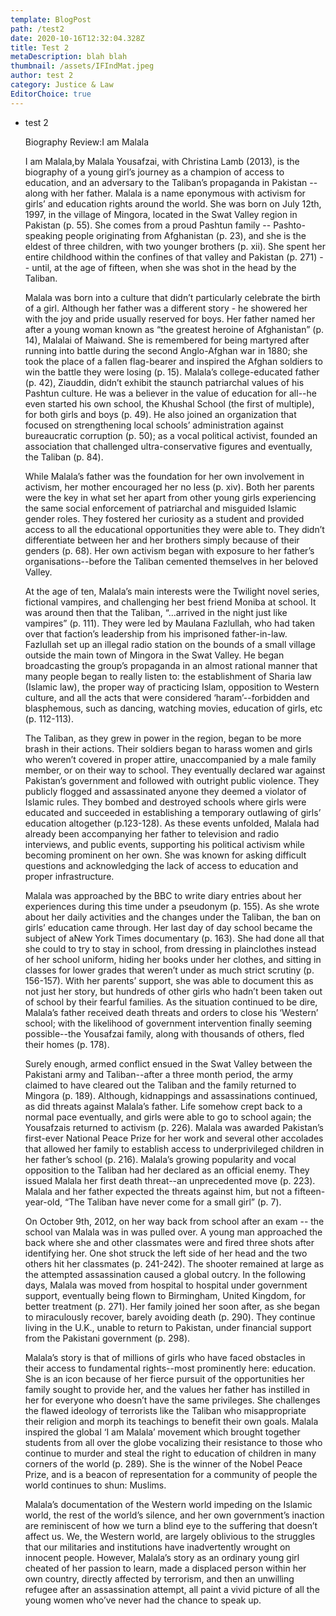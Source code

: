 ```yaml
---
template: BlogPost
path: /test2
date: 2020-10-16T12:32:04.328Z
title: Test 2
metaDescription: blah blah
thumbnail: /assets/IFIndMat.jpeg
author: test 2
category: Justice & Law
EditorChoice: true
---
```

* test 2 

  Biography Review:I am Malala

  I am Malala,by Malala Yousafzai, with Christina Lamb (2013), is the biography of a young girl’s journey as a champion of access to education, and an adversary to the Taliban’s propaganda in Pakistan -- along with her father. Malala is a name eponymous with activism for girls’ and education rights around the world. She was born on July 12th, 1997, in the village of Mingora, located in the Swat Valley region in Pakistan (p. 55). She comes from a proud Pashtun family -- Pashto-speaking people originating from Afghanistan (p. 23), and she is the eldest of three children, with two younger brothers (p. xii). She spent her entire childhood within the confines of that valley and Pakistan (p. 271) -- until, at the age of fifteen, when she was shot in the head by the Taliban.

  Malala was born into a culture that didn’t particularly celebrate the birth of a girl. Although her father was a different story - he showered her with the joy and pride usually reserved for boys. Her father named her after a young woman known as “the greatest heroine of Afghanistan” (p. 14), Malalai of Maiwand. She is remembered for being martyred after running into battle during the second Anglo-Afghan war in 1880; she took the place of a fallen flag-bearer and inspired the Afghan soldiers to win the battle they were losing (p. 15). Malala’s college-educated father (p. 42), Ziauddin, didn’t exhibit the staunch patriarchal values of his Pashtun culture. He was a believer in the value of education for all--he even started his own school, the Khushal School (the first of multiple), for both girls and boys (p. 49). He also joined an organization that focused on strengthening local schools’ administration against bureaucratic corruption (p. 50); as a vocal political activist, founded an association that challenged ultra-conservative figures and eventually, the Taliban (p. 84).

  While Malala’s father was the foundation for her own involvement in activism, her mother encouraged her no less (p. xiv). Both her parents were the key in what set her apart from other young girls experiencing the same social enforcement of patriarchal and misguided Islamic gender roles. They fostered her curiosity as a student and provided access to all the educational opportunities they were able to. They didn’t differentiate between her and her brothers simply because of their genders (p. 68). Her own activism began with exposure to her father’s organisations--before the Taliban cemented themselves in her beloved Valley.

  At the age of ten, Malala’s main interests were the Twilight novel series, fictional vampires, and challenging her best friend Moniba at school. It was around then that the Taliban, “...arrived in the night just like vampires” (p. 111). They were led by Maulana Fazlullah, who had taken over that faction’s leadership from his imprisoned father-in-law. Fazlullah set up an illegal radio station on the bounds of a small village outside the main town of Mingora in the Swat Valley. He began broadcasting the group’s propaganda in an almost rational manner that many people began to really listen to: the establishment of Sharia law (Islamic law), the proper way of practicing Islam, opposition to Western culture, and all the acts that were considered ‘haram’--forbidden and blasphemous, such as dancing, watching movies, education of girls, etc (p. 112-113).

  The Taliban, as they grew in power in the region, began to be more brash in their actions. Their soldiers began to harass women and girls who weren’t covered in proper attire, unaccompanied by a male family member, or on their way to school. They eventually declared war against Pakistan’s government and followed with outright public violence. They publicly flogged and assassinated anyone they deemed a violator of Islamic rules. They bombed and destroyed schools where girls were educated and succeeded in establishing a temporary outlawing of girls’ education altogether (p.123-128). As these events unfolded, Malala had already been accompanying her father to television and radio interviews, and public events, supporting his political activism while becoming prominent on her own. She was known for asking difficult questions and acknowledging the lack of access to education and proper infrastructure.

  Malala was approached by the BBC to write diary entries about her experiences during this time under a pseudonym (p. 155). As she wrote about her daily activities and the changes under the Taliban, the ban on girls’ education came through. Her last day of day school became the subject of aNew York Times documentary (p. 163). She had done all that she could to try to stay in school, from dressing in plainclothes instead of her school uniform, hiding her books under her clothes, and sitting in classes for lower grades that weren’t under as much strict scrutiny (p. 156-157). With her parents’ support, she was able to document this as not just her story, but hundreds of other girls who hadn’t been taken out of school by their fearful families. As the situation continued to be dire, Malala’s father received death threats and orders to close his ‘Western’ school; with the likelihood of government intervention finally seeming possible--the Yousafzai family, along with thousands of others, fled their homes (p. 178).

  Surely enough, armed conflict ensued in the Swat Valley between the Pakistani army and Taliban--after a three month period, the army claimed to have cleared out the Taliban and the family returned to Mingora (p. 189). Although, kidnappings and assassinations continued, as did threats against Malala’s father. Life somehow crept back to a normal pace eventually, and girls were able to go to school again; the Yousafzais returned to activism (p. 226). Malala was awarded Pakistan’s first-ever National Peace Prize for her work and several other accolades that allowed her family to establish access to underprivileged children in her father’s school (p. 216). Malala’s growing popularity and vocal opposition to the Taliban had her declared as an official enemy. They issued Malala her first death threat--an unprecedented move (p. 223). Malala and her father expected the threats against him, but not a fifteen-year-old, “The Taliban have never come for a small girl” (p. 7).

  On October 9th, 2012, on her way back from school after an exam -- the school van Malala was in was pulled over. A young man approached the back where she and other classmates were and fired three shots after identifying her. One shot struck the left side of her head and the two others hit her classmates (p. 241-242). The shooter remained at large as the attempted assassination caused a global outcry. In the following days, Malala was moved from hospital to hospital under government support, eventually being flown to Birmingham, United Kingdom, for better treatment (p. 271). Her family joined her soon after, as she began to miraculously recover, barely avoiding death (p. 290). They continue living in the U.K., unable to return to Pakistan, under financial support from the Pakistani government (p. 298).

  Malala’s story is that of millions of girls who have faced obstacles in their access to fundamental rights--most prominently here: education. She is an icon because of her fierce pursuit of the opportunities her family sought to provide her, and the values her father has instilled in her for everyone who doesn’t have the same privileges. She challenges the flawed ideology of terrorists like the Taliban who misappropriate their religion and morph its teachings to benefit their own goals. Malala inspired the global ‘I am Malala’ movement which brought together students from all over the globe vocalizing their resistance to those who continue to murder and steal the right to education of children in many corners of the world (p. 289). She is the winner of the Nobel Peace Prize, and is a beacon of representation for a community of people the world continues to shun: Muslims.

  Malala’s documentation of the Western world impeding on the Islamic world, the rest of the world’s silence, and her own government’s inaction are reminiscent of how we turn a blind eye to the suffering that doesn’t affect us. We, the Western world, are largely oblivious to the struggles that our militaries and institutions have inadvertently wrought on innocent people. However, Malala’s story as an ordinary young girl cheated of her passion to learn, made a displaced person within her own country, directly affected by terrorism, and then an unwilling refugee after an assassination attempt, all paint a vivid picture of all the young women who’ve never had the chance to speak up.
